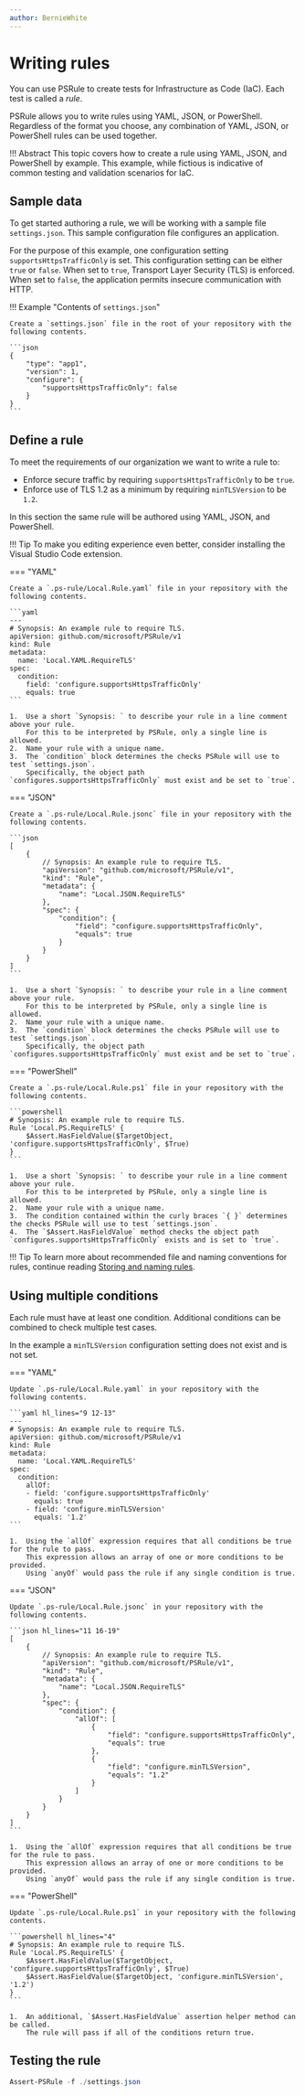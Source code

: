 ```yaml
---
author: BernieWhite
---
```


# Writing rules

You can use PSRule to create tests for Infrastructure as Code (IaC).
Each test is called a _rule_.

PSRule allows you to write rules using YAML, JSON, or PowerShell.
Regardless of the format you choose, any combination of YAML, JSON, or PowerShell rules can be used together.

!!! Abstract
    This topic covers how to create a rule using YAML, JSON, and PowerShell by example.
    This example, while fictious is indicative of common testing and validation scenarios for IaC.

## Sample data

To get started authoring a rule, we will be working with a sample file `settings.json`.
This sample configuration file configures an application.

For the purpose of this example, one configuration setting `supportsHttpsTrafficOnly` is set.
This configuration setting can be either `true` or `false`.
When set to `true`, Transport Layer Security (TLS) is enforced.
When set to `false`, the application permits insecure communication with HTTP.

!!! Example "Contents of `settings.json`"

    Create a `settings.json` file in the root of your repository with the following contents.

    ```json
    {
        "type": "app1",
        "version": 1,
        "configure": {
            "supportsHttpsTrafficOnly": false
        }
    }
    ```

## Define a rule

To meet the requirements of our organization we want to write a rule to:

- Enforce secure traffic by requiring `supportsHttpsTrafficOnly` to be `true`.
- Enforce use of TLS 1.2 as a minimum by requiring `minTLSVersion` to be `1.2`.

In this section the same rule will be authored using YAML, JSON, and PowerShell.

!!! Tip
    To make you editing experience even better, consider installing the Visual Studio Code extension.

=== "YAML"

    Create a `.ps-rule/Local.Rule.yaml` file in your repository with the following contents.

    ```yaml
    ---
    # Synopsis: An example rule to require TLS.
    apiVersion: github.com/microsoft/PSRule/v1
    kind: Rule
    metadata:
      name: 'Local.YAML.RequireTLS'
    spec:
      condition:
        field: 'configure.supportsHttpsTrafficOnly'
        equals: true
    ```

    1.  Use a short `Synopsis: ` to describe your rule in a line comment above your rule.
        For this to be interpreted by PSRule, only a single line is allowed.
    2.  Name your rule with a unique name.
    3.  The `condition` block determines the checks PSRule will use to test `settings.json`.
        Specifically, the object path `configures.supportsHttpsTrafficOnly` must exist and be set to `true`.

=== "JSON"

    Create a `.ps-rule/Local.Rule.jsonc` file in your repository with the following contents.

    ```json
    [
        {
            // Synopsis: An example rule to require TLS.
            "apiVersion": "github.com/microsoft/PSRule/v1",
            "kind": "Rule",
            "metadata": {
                "name": "Local.JSON.RequireTLS"
            },
            "spec": {
                "condition": {
                    "field": "configure.supportsHttpsTrafficOnly",
                    "equals": true
                }
            }
        }
    ]
    ```

    1.  Use a short `Synopsis: ` to describe your rule in a line comment above your rule.
        For this to be interpreted by PSRule, only a single line is allowed.
    2.  Name your rule with a unique name.
    3.  The `condition` block determines the checks PSRule will use to test `settings.json`.
        Specifically, the object path `configures.supportsHttpsTrafficOnly` must exist and be set to `true`.

=== "PowerShell"

    Create a `.ps-rule/Local.Rule.ps1` file in your repository with the following contents.

    ```powershell
    # Synopsis: An example rule to require TLS.
    Rule 'Local.PS.RequireTLS' {
        $Assert.HasFieldValue($TargetObject, 'configure.supportsHttpsTrafficOnly', $True)
    }
    ```

    1.  Use a short `Synopsis: ` to describe your rule in a line comment above your rule.
        For this to be interpreted by PSRule, only a single line is allowed.
    2.  Name your rule with a unique name.
    3.  The condition contained within the curly braces `{ }` determines the checks PSRule will use to test `settings.json`.
    4.  The `$Assert.HasFieldValue` method checks the object path `configures.supportsHttpsTrafficOnly` exists and is set to `true`.

!!! Tip
    To learn more about recommended file and naming conventions for rules,
    continue reading [Storing and naming rules][1].

  [1]: storing-rules.md

## Using multiple conditions

Each rule must have at least one condition.
Additional conditions can be combined to check multiple test cases.

In the example a `minTLSVersion` configuration setting does not exist and is not set.

=== "YAML"

    Update `.ps-rule/Local.Rule.yaml` in your repository with the following contents.

    ```yaml hl_lines="9 12-13"
    ---
    # Synopsis: An example rule to require TLS.
    apiVersion: github.com/microsoft/PSRule/v1
    kind: Rule
    metadata:
      name: 'Local.YAML.RequireTLS'
    spec:
      condition:
        allOf:
        - field: 'configure.supportsHttpsTrafficOnly'
          equals: true
        - field: 'configure.minTLSVersion'
          equals: '1.2'
    ```

    1.  Using the `allOf` expression requires that all conditions be true for the rule to pass.
        This expression allows an array of one or more conditions to be provided.
        Using `anyOf` would pass the rule if any single condition is true.

=== "JSON"

    Update `.ps-rule/Local.Rule.jsonc` in your repository with the following contents.

    ```json hl_lines="11 16-19"
    [
        {
            // Synopsis: An example rule to require TLS.
            "apiVersion": "github.com/microsoft/PSRule/v1",
            "kind": "Rule",
            "metadata": {
                "name": "Local.JSON.RequireTLS"
            },
            "spec": {
                "condition": {
                    "allOf": [
                        {
                            "field": "configure.supportsHttpsTrafficOnly",
                            "equals": true
                        },
                        {
                            "field": "configure.minTLSVersion",
                            "equals": "1.2"
                        }
                    ]
                }
            }
        }
    ]
    ```

    1.  Using the `allOf` expression requires that all conditions be true for the rule to pass.
        This expression allows an array of one or more conditions to be provided.
        Using `anyOf` would pass the rule if any single condition is true.

=== "PowerShell"

    Update `.ps-rule/Local.Rule.ps1` in your repository with the following contents.

    ```powershell hl_lines="4"
    # Synopsis: An example rule to require TLS.
    Rule 'Local.PS.RequireTLS' {
        $Assert.HasFieldValue($TargetObject, 'configure.supportsHttpsTrafficOnly', $True)
        $Assert.HasFieldValue($TargetObject, 'configure.minTLSVersion', '1.2')
    }
    ```

    1.  An additional, `$Assert.HasFieldValue` assertion helper method can be called.
        The rule will pass if all of the conditions return true.

## Testing the rule


```powershell
Assert-PSRule -f ./settings.json
```

